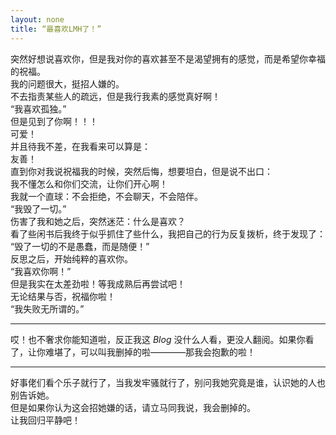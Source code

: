 ```yaml
---
layout: none
title: “最喜欢LMH了！”
---
```


突然好想说喜欢你，但是我对你的喜欢甚至不是渴望拥有的感觉，而是希望你幸福的祝福。 <br> 
我的问题很大，挺招人嫌的。 <br> 
不去指责某些人的疏远，但是我行我素的感觉真好啊！ <br> 
“我喜欢孤独。” <br> 
但是见到了你啊！！！ <br> 
可爱！ <br> 
并且待我不差，在我看来可以算是： <br> 
友善！ <br>
直到你对我说祝福我的时候，突然后悔，想要坦白，但是说不出口： <br>
我不懂怎么和你们交流，让你们开心啊！ <br> 
我就一个直球：不会拒绝，不会聊天，不会陪伴。 <br> 
“我毁了一切。” <br> 
伤害了我和她之后，突然迷茫：什么是喜欢？ <br> 
看了些闲书后我终于似乎抓住了些什么，我把自己的行为反复拨析，终于发现了： <br> 
“毁了一切的不是愚蠢，而是随便！” <br> 
反思之后，开始纯粹的喜欢你。 <br> 
“我喜欢你啊！” <br> 
但是我实在太差劲啦！等我成熟后再尝试吧！ <br>
无论结果与否，祝福你啦！ <br> 
“我失败无所谓的。” <br> 

---

哎！也不奢求你能知道啦，反正我这 $Blog$ 没什么人看，更没人翻阅。如果你看了，让你难堪了，可以叫我删掉的啦————那我会抱歉的啦！

---

好事佬们看个乐子就行了，当我发牢骚就行了，别问我她究竟是谁，认识她的人也别告诉她。 <br>
但是如果你认为这会招她嫌的话，请立马同我说，我会删掉的。 <br>
让我回归平静吧！